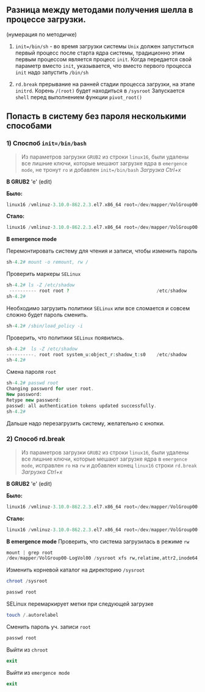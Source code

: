 ## Разница между методами получения шелла в процессе загрузки.

(нумерация по методичке)
1) `init=/bin/sh`  - во время загрузки системы `Unix` должен запуститься первый процесс после старта ядра системы, 
традиционно этим первым процессом является процесс `init`. 
Когда передается свой параметр вместо `init`, указывается, что вместо первого процесса `init` надо запустить `/bin/sh`

2) `rd.break` прерывание на ранней стадии процесса загрузки, на этапе `initrd`. Корень `/(root)` будет находиться в `/sysroot` 
Запускается `shell` перед выполнением функции `pivot_root()`


## Попасть в систему без пароля несколькими способами
### 1) Споспоб `init=/bin/bash`

> Из параметров загрузки `GRUB2` из строки `linux16`, были удалены все лишние ключи, которые мешают загрузке ядра в `emergence mode`, 
> не тронут `ro` и добавлен `init=/bin/bash`
> _Загрузка Ctrl+x_

__В GRUB2__ 'e' (edit)

__Было:__
```php
linux16 /vmlinuz-3.10.0-862.2.3.el7.x86_64 root=/dev/mapper/VolGroup00-LogVol00 ro no_timer_check console=tty0 console=ttyS0,115200n8 net.ifnames=0 biosdevname=0 elevator=noop crashkernel=auto rd.lvm.lv=VolGroup00/LogVol00 rd.lvm.lv=VolGroup00/LogVol01 rhgb quiet 
```
__Стало:__
```php
linux16 /vmlinuz-3.10.0-862.2.3.el7.x86_64 root=/dev/mapper/VolGroup00-LogVol00 ro init=/bin/bash  rd.lvm.lv=VolGroup00/LogVol00 rd.lvm.lv=VolGroup00/LogVol01
```

__В emergence mode__

Перемонтировать систему для чтения и записи, чтобы изменить пароль
```php
sh-4.2# mount -o remount, rw /
```
Проверить маркеры `SELinux`
```php
sh-4.2# ls -Z /etc/shadow
 ---------- root root ?                                /etc/shadow
sh-4.2# 
```
Необходимо загрузить политики `SELinux` или все сломается и совсем сложно будет пароль сменить.
```php
sh-4.2# /sbin/load_policy -i 
```
Проверить, что политики `SELinux` появились.
```php
sh-4.2#  ls -Z /etc/shadow
----------. root root system_u:object_r:shadow_t:s0    /etc/shadow
sh-4.2#  
```
Смена пароля `root`
```php
sh-4.2# passwd root
Changing password for user root.
New password: 
Retype new password: 
passwd: all authentication tokens updated successfully.
sh-4.2# 
```
Дальше надо перезагрузить систему, желательно с кнопки.


### 2) Способ rd.break

> Из параметров загрузки `GRUB2` из строки `linux16`, были удалены все лишние ключи, которые мешают загрузке ядра в `emergence mode`, 
> исправлен `ro` на `rw` и добавлен конец `linux16` строки `rd.break`
> _Загрузка Ctrl+x_

__В GRUB2__ 'e' (edit)

__Было:__
```php
linux16 /vmlinuz-3.10.0-862.2.3.el7.x86_64 root=/dev/mapper/VolGroup00-LogVol00 ro no_timer_check console=tty0 console=ttyS0,115200n8 net.ifnames=0 biosdevname=0 elevator=noop crashkernel=auto rd.lvm.lv=VolGroup00/LogVol00 rd.lvm.lv=VolGroup00/LogVol01 rhgb quiet 
```
__Стало:__
```php
linux16 /vmlinuz-3.10.0-862.2.3.el7.x86_64 root=/dev/mapper/VolGroup00-LogVol00 rw rd.lvm.lv=VolGroup00/LogVol00 rd.lvm.lv=VolGroup00/LogVol01 rd.break
```


__В emergence mode__
Проверить, что система загрузилась в режиме `rw`
```php
mount | grep root
/dev/mapper/VolGroup00-LogVol00 /sysroot xfs rw,relatime,attr2,inode64,noquota 0 0
```
Изменить корневой  каталог на директорию `/sysroot`
```php
chroot /sysroot
```
```php
passwd root
```

SELinux  перемаркирует метки при следующей загрузке
```php
touch /.autorelabel
```
Сменить пароль уч. записи `root`
```php
passwd root
```
Выйти из `chroot`
```php
exit
```
Выйти из `emergence mode`
```php
exit
```

